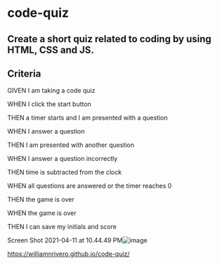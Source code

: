 # code-quiz

## Create a short quiz related to coding by using HTML, CSS and JS.

## Criteria
GIVEN I am taking a code quiz

WHEN I click the start button

THEN a timer starts and I am presented with a question

WHEN I answer a question

THEN I am presented with another question

WHEN I answer a question incorrectly

THEN time is subtracted from the clock

WHEN all questions are answered or the timer reaches 0

THEN the game is over

WHEN the game is over

THEN I can save my initials and score


Screen Shot 2021-04-11 at 10.44.49 PM![image](https://user-images.githubusercontent.com/79611681/114341712-a33a6b80-9b17-11eb-9b02-0c16a1b0668c.png)

https://williamnrivero.github.io/code-quiz/
